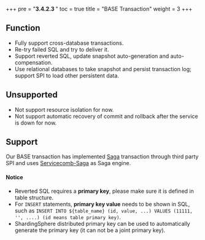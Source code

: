 +++
pre = "<b>3.4.2.3 </b>"
toc = true
title = "BASE Transaction"
weight = 3
+++

## Function

* Fully support cross-database transactions.
* Re-try failed SQL and try to deliver it.
* Support reverted SQL, update snapshot auto-generation and auto-compensation.
* Use relational databases to take snapshot and persist transaction log; support SPI to load other persistent data.

## Unsupported

* Not support resource isolation for now.
* Not support automatic recovery of commit and rollback after the service is down for now.

## Support

Our BASE transaction has implemented [Saga](https://www.cs.cornell.edu/andru/cs711/2002fa/reading/sagas.pdf) transaction through third party SPI and uses [Servicecomb-Saga](https://github.com/apache/servicecomb-saga-actuator) as Saga engine.

#### Notice

- Reverted SQL requires a **primary key**, please make sure it is defined in table structure.
- For `INSERT` statements, **primary key value** needs to be shown in SQL, such as `INSERT INTO ${table_name} (id, value, ...) VALUES (11111, '', ....) (id means table primary key)`.
- ShardingSphere distributed primary key can be used to automatically generate the primary key (it can not be a joint primary key).